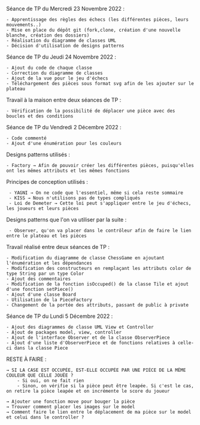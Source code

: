 Séance de TP du Mercredi 23 Novembre 2022 : 

    - Apprentissage des règles des échecs (les différentes pièces, leurs mouvements..)
    - Mise en place du dépôt git (fork,clone, création d'une nouvelle blanche, création des dossiers)
    - Réalisation du diagramme de classes UML
    - Décision d'utilisation de designs patterns

Séance de TP du Jeudi 24 Novembre 2022 :

    - Ajout du code de chaque classe
    - Correction du diagramme de classes
    - Ajout de la vue pour le jeu d'échecs
    - Téléchargement des pièces sous format svg afin de les ajouter sur le plateau

Travail à la maison entre deux séances de TP :

    - Vérification de la possibilité de déplacer une pièce avec des boucles et des conditions

Séance de TP du Vendredi 2 Décembre 2022 :
            
    - Code commenté
    - Ajout d'une énumération pour les couleurs


Designs patterns utilisés :

    - Factory → Afin de pouvoir créer les différentes pièces, puisqu'elles ont les mêmes attributs et les mêmes fonctions

Principes de conception utilisés :

     - YAGNI → On ne code que l'essentiel, même si cela reste sommaire
     - KISS → Nous n'utilisons pas de types compliqués
     - Loi de Demeter → Cette loi peut s'appliquer entre le jeu d'échecs, les joueurs et leurs pièces

Designs patterns que l'on va utiliser par la suite :

     - Observer, qu'on va placer dans le contrôleur afin de faire le lien entre le plateau et les pièces

Travail réalisé entre deux séances de TP : 

    - Modification du diagramme de classe ChessGame en ajoutant l'énumération et les dépendances
    - Modification des constructeurs en remplaçant les attributs color de type String par un type Color
    - Ajout des commentaires
    - Modification de la fonction isOccuped() de la classe Tile et ajout d'une fonction setPiece()
    - Ajout d'une classe Board 
    - Utilisation de la PieceFactory
    - Changement de la portée des attributs, passant de public à private


Séance de TP du Lundi 5 Décembre 2022 :

    - Ajout des diagrammes de classe UML View et Controller
    - Ajout de packages model, view, controller
    - Ajout de l'interface Observer et de la classe ObserverPiece
    - Ajout d'une liste d'ObserverPiece et de fonctions relatives à celle-ci dans la classe Piece

RESTE À FAIRE :

    → SI LA CASE EST OCCUPÉE, EST-ELLE OCCUPÉE PAR UNE PIÈCE DE LA MÊME COULEUR QUE CELLE JOUÉE ?
        - Si oui, on ne fait rien
        - Sinon, on vérifie si la pièce peut être leapée. Si c'est le cas, on retire la pièce leapée et on incrémente le score du joueur

    → Ajouter une fonction move pour bouger la pièce
    → Trouver comment placer les images sur le model
    → Comment faire le lien entre le déplacement de ma pièce sur le model et celui dans le controller ?




